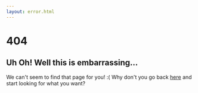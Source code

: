 ```yaml
---
layout: error.html
---
```


# 404
## Uh Oh! Well this is embarrassing...

We can't seem to find that page for you! :( Why don't you go back [here](/) and start looking for what you want?
